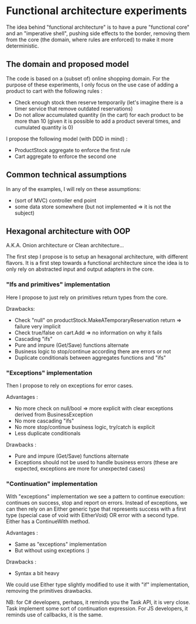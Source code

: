 # Functional architecture experiments

The idea behind "functional architecture" is to have a pure "functional core" and an "imperative shell", pushing side effects to the border, removing them from the core (the domain, where rules are enforced) to make it more deterministic.

## The domain and proposed model

The code is based on a (subset of) online shopping domain. For the purpose of these experiments, I only focus on the use case of adding a product to cart with the following rules :

* Check enough stock then reserve temporarily (let's imagine there is a timer service that remove outdated reservations)
* Do not allow accumulated quantity (in the cart) for each product to be more than 10 (given it is possible to add a product several times, and cumulated quantity is 0)

I propose the following model (with DDD in mind) :

* ProductStock aggregate to enforce the first rule
* Cart aggregate to enforce the second one

## Common technical assumptions

In any of the examples, I will rely on these assumptions:

* (sort of MVC) controller end point
* some data store somewhere (but not implemented => it is not the subject)

## Hexagonal architecture with OOP

A.K.A. Onion architecture or Clean architecture...

The first step I propose is to setup an hexagonal architecture, with different flavors. It is a first step towards a functional architecture since the idea is to only rely on abstracted input and output adapters in the core.

### "Ifs and primitives" implementation

Here I propose to just rely on primitives return types from the core.

Drawbacks:

* Check "null" on productStock.MakeATemporaryReservation return => failure very implicit
* Check true/false on cart.Add => no information on why it fails
* Cascading "ifs"
* Pure and impure (Get/Save) functions alternate
* Business logic to stop/continue according there are errors or not
* Duplicate conditionals between aggregates functions and "ifs"

### "Exceptions" implementation

Then I propose to rely on exceptions for error cases.

Advantages :

* No more check on null/bool => more explicit with clear exceptions derived from BusinessException
* No more cascading "ifs"
* No more stop/continue business logic, try/catch is explicit
* Less duplicate conditionals

Drawbacks :

* Pure and impure (Get/Save) functions alternate
* Exceptions should not be used to handle business errors (these are expected, exceptions are more for unexpected cases)

### "Continuation" implementation

With "exceptions" implementation we see a pattern to continue execution: continues on success, stop and report on errors. Instead of exceptions, we can then rely on an Either generic type that represents success with a first type (special case of void with EitherVoid) OR error with a second type. Either has a ContinueWith method.

Advantages :

* Same as "exceptions" implementation
* But without using exceptions :)

Drawbacks :

* Syntax a bit heavy

We could use Either type slightly modified to use it with "if" implementation, removing the primitives drawbacks.

NB: for C# developers, perhaps, it reminds you the Task API, it is very close. Task implement some sort of continuation expression. For JS developers, it reminds use of callbacks, it is the same.
